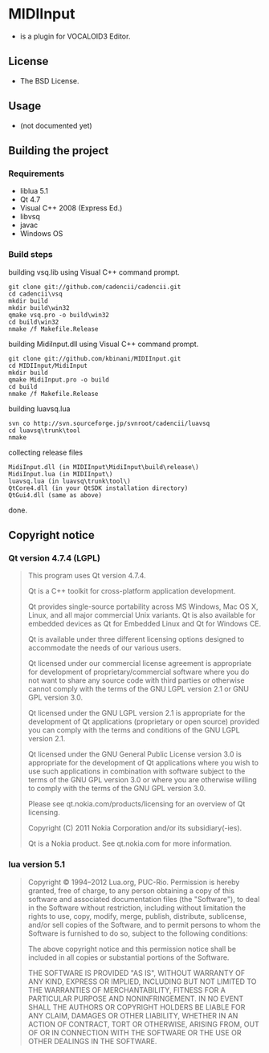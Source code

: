 # MIDIInput

- is a plugin for VOCALOID3 Editor.

## License

- The BSD License.

## Usage

- (not documented yet)

## Building the project

### Requirements
- liblua 5.1
- Qt 4.7
- Visual C++ 2008 (Express Ed.)
- libvsq
- javac
- Windows OS

### Build steps

building vsq.lib using Visual C++ command prompt.

    git clone git://github.com/cadencii/cadencii.git
    cd cadencii\vsq
    mkdir build
    mkdir build\win32
    qmake vsq.pro -o build\win32
    cd build\win32
    nmake /f Makefile.Release

building MidiInput.dll using Visual C++ command prompt.

    git clone git://github.com/kbinani/MIDIInput.git
    cd MIDIInput/MidiInput
    mkdir build
    qmake MidiInput.pro -o build
    cd build
    nmake /f Makefile.Release

building luavsq.lua

    svn co http://svn.sourceforge.jp/svnroot/cadencii/luavsq
    cd luavsq\trunk\tool
    nmake

collecting release files

    MidiInput.dll (in MIDIInput\MidiInput\build\release\)
    MidiInput.lua (in MIDIInput\)
    luavsq.lua (in luavsq\trunk\tool\)
    QtCore4.dll (in your QtSDK installation directory)
    QtGui4.dll (same as above)

done.

## Copyright notice

### Qt version 4.7.4 (LGPL)

> This program uses Qt version 4.7.4.
>
> Qt is a C++ toolkit for cross-platform application development.
>
> Qt provides single-source portability across MS Windows, Mac OS X, Linux, and all major commercial Unix variants. Qt is also available for embedded devices as Qt for Embedded Linux and Qt for Windows CE.
>
> Qt is available under three different licensing options designed to accommodate the needs of our various users.
>
> Qt licensed under our commercial license agreement is appropriate for development of proprietary/commercial software where you do not want to share any source code with third parties or otherwise cannot comply with the terms of the GNU LGPL version 2.1 or GNU GPL version 3.0.
>
> Qt licensed under the GNU LGPL version 2.1 is appropriate for the development of Qt applications (proprietary or open source) provided you can comply with the terms and conditions of the GNU LGPL version 2.1.
>
> Qt licensed under the GNU General Public License version 3.0 is appropriate for the development of Qt applications where you wish to use such applications in combination with software subject to the terms of the GNU GPL version 3.0 or where you are otherwise willing to comply with the terms of the GNU GPL version 3.0.
>
> Please see qt.nokia.com/products/licensing for an overview of Qt licensing.
>
> Copyright (C) 2011 Nokia Corporation and/or its subsidiary(-ies).
>
> Qt is a Nokia product. See qt.nokia.com for more information.

### lua version 5.1

> Copyright © 1994–2012 Lua.org, PUC-Rio.
> Permission is hereby granted, free of charge, to any person obtaining a copy of this software and associated documentation files (the "Software"), to deal in the Software without restriction, including without limitation the rights to use, copy, modify, merge, publish, distribute, sublicense, and/or sell copies of the Software, and to permit persons to whom the Software is furnished to do so, subject to the following conditions:
>
> The above copyright notice and this permission notice shall be included in all copies or substantial portions of the Software.
>
> THE SOFTWARE IS PROVIDED "AS IS", WITHOUT WARRANTY OF ANY KIND, EXPRESS OR IMPLIED, INCLUDING BUT NOT LIMITED TO THE WARRANTIES OF MERCHANTABILITY, FITNESS FOR A PARTICULAR PURPOSE AND NONINFRINGEMENT. IN NO EVENT SHALL THE AUTHORS OR COPYRIGHT HOLDERS BE LIABLE FOR ANY CLAIM, DAMAGES OR OTHER LIABILITY, WHETHER IN AN ACTION OF CONTRACT, TORT OR OTHERWISE, ARISING FROM, OUT OF OR IN CONNECTION WITH THE SOFTWARE OR THE USE OR OTHER DEALINGS IN THE SOFTWARE.
